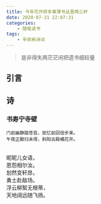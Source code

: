```yaml
---
title: 今年花开转多事薄书丛里两三杯
date: 2020-07-31 22:07:31
categories: 
    - 随笔读书
tags: 
    - 辛弃疾诗词
---
```


>是非得失两茫茫闲把遗书细较量


<!-- more -->

## 引言

## 诗

### 书寿宁寺壁
```commandline
门前幽静踏苍苔，犹忆前回信步来。
午夜正酣归未得，斜阳古殿橘花开。
```

<p>
<br>昵昵儿女语，<br>恩怨相尔汝。
<br>划然变轩昂，<br>勇士赴敌场。
<br>浮云柳絮无根蒂，<br>天地阔远随飞扬。
</p>


 